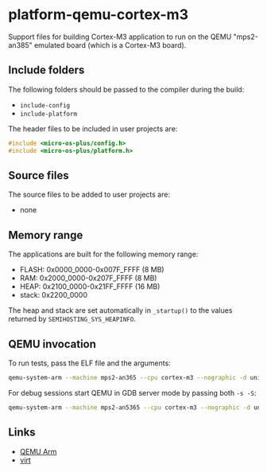 # platform-qemu-cortex-m3

Support files for building Cortex-M3 application to run on the
QEMU "mps2-an385" emulated board (which is a Cortex-M3 board).

## Include folders

The following folders should be passed to the compiler during the build:

- `include-config`
- `include-platform`

The header files to be included in user projects are:

```cpp
#include <micro-os-plus/config.h>
#include <micro-os-plus/platform.h>
```

## Source files

The source files to be added to user projects are:

- none

## Memory range

The applications are built for the following memory range:

- FLASH: 0x0000_0000-0x007F_FFFF (8 MB)
- RAM: 0x2000_0000-0x207F_FFFF (8 MB)
- HEAP: 0x2100_0000-0x21FF_FFFF (16 MB)
- stack: 0x2200_0000

The heap and stack are set automatically in `_startup()` to the values
returned by `SEMIHOSTING_SYS_HEAPINFO`.

## QEMU invocation

To run tests, pass the ELF file and the arguments:

```sh
qemu-system-arm --machine mps2-an365 --cpu cortex-m3 --nographic -d unimp,guest_errors --kernel "unit-test.elf" --semihosting-config enable=on,target=native,arg=unit-test
```

For debug sessions start QEMU in GDB server mode by passing both `-s -S`:

```sh
qemu-system-arm --machine mps2-an5365 --cpu cortex-m3 --nographic -d unimp,guest_errors -s -S --semihosting-config enable=on,target=native,arg=test
```

## Links

- [QEMU Arm](https://www.qemu.org/docs/master/system/target-arm.html)
- [virt](https://www.qemu.org/docs/master/system/arm/virt.html)
